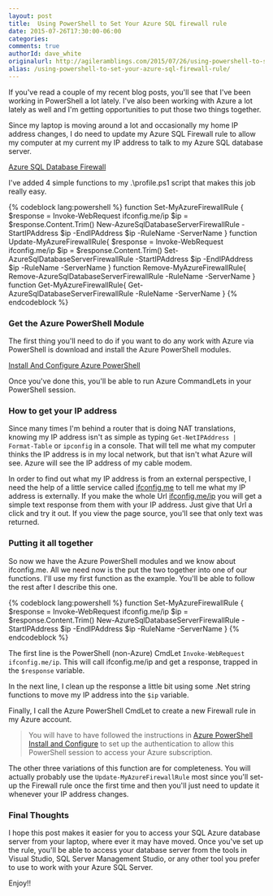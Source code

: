 ```yaml
---
layout: post
title:  Using PowerShell to Set Your Azure SQL firewall rule
date: 2015-07-26T17:30:00-06:00
categories:
comments: true
authorId: dave_white
originalurl: http://agileramblings.com/2015/07/26/using-powershell-to-set-your-azure-sql-firewall-rule/
alias: /using-powershell-to-set-your-azure-sql-firewall-rule/
---
```


If you've read a couple of my recent blog posts, you'll see that I've been working in PowerShell a lot lately. I've also been working with Azure a lot lately as well and I'm getting opportunities to put those two things together.

Since my laptop is moving around a lot and occasionally my home IP address changes, I do need to update my Azure SQL Firewall rule to allow my computer at my current my IP address to talk to my Azure SQL database server. 

[Azure SQL Database Firewall][1]

I've added 4 simple functions to my .\profile.ps1 script that makes this job really easy.

{% codeblock lang:powershell %}
function Set-MyAzureFirewallRule {
    $response = Invoke-WebRequest ifconfig.me/ip
    $ip = $response.Content.Trim()
	New-AzureSqlDatabaseServerFirewallRule -StartIPAddress $ip -EndIPAddress $ip -RuleName <Name of Rule> -ServerName <your database server name here>
}
function Update-MyAzureFirewallRule{
    $response = Invoke-WebRequest ifconfig.me/ip
    $ip = $response.Content.Trim()
    Set-AzureSqlDatabaseServerFirewallRule -StartIPAddress $ip -EndIPAddress $ip -RuleName <Name of Rule> -ServerName <your database server name here>
}
function Remove-MyAzureFirewallRule{
    Remove-AzureSqlDatabaseServerFirewallRule -RuleName <Name of Rule> -ServerName <your database server name here>
}
function Get-MyAzureFirewallRule{
    Get-AzureSqlDatabaseServerFirewallRule -RuleName <Name of Rule> -ServerName <your database server name here>
}
{% endcodeblock %}

### Get the Azure PowerShell Module
The first thing you'll need to do if you want to do any work with Azure via PowerShell is download and install the Azure PowerShell modules. 

[Install And Configure Azure PowerShell][2]

Once you've done this, you'll be able to run Azure CommandLets in your PowerShell session.

### How to get your IP address

Since many times I'm behind a router that is doing NAT translations, knowing my IP address isn't as simple as typing `Get-NetIPAddress | Format-Table` or `ipconfig` in a console. That will tell me what my computer thinks the IP address is in my local network, but that isn't what Azure will see. Azure will see the IP address of my cable modem.

In order to find out what my IP address is from an external perspective, I need the help of a little service called <a href="http://ifconfig.me/" target="_blank">ifconfig.me</a> to tell me what my IP address is externally. If you make the whole Url <a href="http://ifconfig.me/ip" target="_blank">ifconfig.me/ip</a> you will get a simple text response from them with your IP address. Just give that Url a click and try it out. If you view the page source, you'll see that only text was returned.

### Putting it all together

 So now we have the Azure PowerShell modules and we know about ifconfig.me. All we need now is the put the two together into one of our functions. I'll use my first function as the example. You'll be able to follow the rest after I describe this one. 
 
{% codeblock lang:powershell %}
function Set-MyAzureFirewallRule {
    $response = Invoke-WebRequest ifconfig.me/ip
    $ip = $response.Content.Trim()
	New-AzureSqlDatabaseServerFirewallRule -StartIPAddress $ip -EndIPAddress $ip -RuleName <Name of Rule> -ServerName <your database server name here>
}
{% endcodeblock %}

The first line is the PowerShell (non-Azure) CmdLet `Invoke-WebRequest ifconfig.me/ip`. This will call ifconfig.me/ip and get a response, trapped in the `$response` variable. 

In the next line, I clean up the response a little bit using some .Net string functions to move my IP address into the `$ip` variable.

Finally, I call the Azure PowerShell CmdLet to create a new Firewall rule in my Azure account.

> You will have to have followed the instructions in [Azure PowerShell Install and Configure][2] to set up the authentication to allow this PowerShell session to access your Azure subscription.

The other three variations of this function are for completeness. You will actually probably use the `Update-MyAzureFirewallRule` most since you'll set-up the Firewall rule once the first time and then you'll just need to update it whenever your IP address changes.

### Final Thoughts

I hope this post makes it easier for you to access your SQL Azure database server from your laptop, where ever it may have moved. Once you've set up the rule, you'll be able to access your database server from the tools in Visual Studio, SQL Server Management Studio, or any other tool you prefer to use to work with your Azure SQL Server. 

Enjoy!! 

[1]: https://msdn.microsoft.com/en-us/library/azure/ee621782.aspx "https://msdn.microsoft.com/en-us/library/azure/ee621782.aspx"
[2]: https://azure.microsoft.com/en-us/documentation/articles/powershell-install-configure/ "https://azure.microsoft.com/en-us/documentation/articles/powershell-install-configure/"

